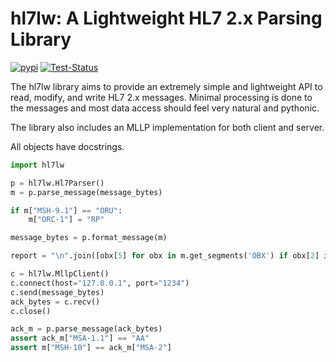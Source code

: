 # hl7lw: A Lightweight HL7 2.x Parsing Library

[![pypi](https://img.shields.io/pypi/v/hl7lw)](https://pypi.org/project/hl7lw/)
[![Test-Status](https://github.com/acv/hl7lw/actions/workflows/python-app.yml/badge.svg?branch=main)](https://github.com/acv/hl7lw/actions/workflows/python-app.yml)

The hl7lw library aims to provide an extremely simple and lightweight
API to read, modify, and write HL7 2.x messages. Minimal processing is
done to the messages and most data access should feel very natural and
pythonic.

The library also includes an MLLP implementation for both client and
server.

All objects have docstrings.

```Python
import hl7lw

p = hl7lw.Hl7Parser()
m = p.parse_message(message_bytes)

if m["MSH-9.1"] == "ORU":
    m["ORC-1"] = "RP"

message_bytes = p.format_message(m)

report = "\n".join([obx[5] for obx in m.get_segments('OBX') if obx[2] in ('TX', 'FT', 'ST')])

c = hl7lw.MllpClient()
c.connect(host="127.0.0.1", port="1234")
c.send(message_bytes)
ack_bytes = c.recv()
c.close()

ack_m = p.parse_message(ack_bytes)
assert ack_m["MSA-1.1"] == "AA"
assert m["MSH-10"] == ack_m["MSA-2"]

```
